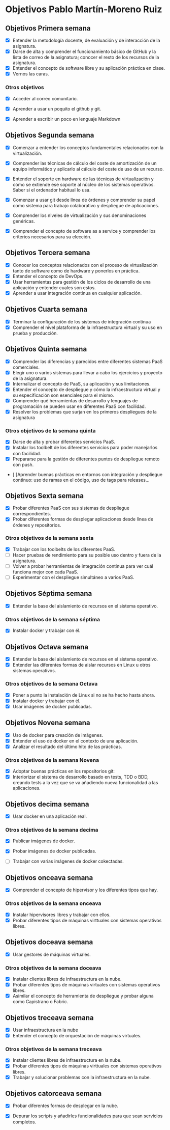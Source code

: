 # Objetivos Pablo Martín-Moreno Ruiz

## Objetivos Primera semana

- [x] Entender la metodología docente, de evaluación y de interacción de la asignatura.
- [x] Darse de alta y comprender el funcionamiento básico de GitHub y la lista de correo de la asignatura; conocer el resto de los recursos de la asignatura.
- [x] Entender el concepto de software libre y su aplicación práctica en clase.
- [x] Vernos las caras.

### Otros objetivos
- [x] Acceder al correo comunitario.
- [x] Aprender a usar un poquito el github y git.
- [x] Aprender a escribir un poco en lenguaje Markdown


## Objetivos Segunda semana
- [x] Comenzar a entender los conceptos fundamentales relacionados con la virtualización.
- [x] Comprender las técnicas de cálculo del coste de amortización de un equipo informático y aplicarlo al cálculo del coste de uso de un recurso.
- [x] Entender el soporte en hardware de las técnicas de virtualización y cómo se extiende ese soporte al núcleo de los sistemas operativos. Saber si el ordenador habitual lo usa.
- [x] Comenzar a usar git desde línea de órdenes y comprender su papel como sistema para trabajo colaborativo y despliegue de aplicaciones.
- [x] Comprender los niveles de virtualización y sus denominaciones genéricas.
- [x] Comprender el concepto de software as a service y comprender los criterios necesarios para su elección.


## Objetivos Tercera semana
- [x] Conocer los conceptos relacionados con el proceso de virtualización tanto de software como de hardware y ponerlos en práctica.
- [x] Entender el concepto de DevOps.
- [x] Usar herramientas para gestión de los ciclos de desarrollo de una aplicación y entender cuales son estos.
- [x] Aprender a usar integración continua en cualquier aplicación.

## Objetivos Cuarta semana
- [x] Terminar la configuración de los sistemas de integración continua
- [x] Comprender el nivel plataforma de la infraestructura virtual y su uso en prueba y producción.

## Objetivos Quinta semana
- [x] Comprender las diferencias y parecidos entre diferentes sistemas PaaS comerciales.
- [x] Elegir uno o varios sistemas para llevar a cabo los ejercicios y proyecto de la asignatura.
- [x] Internalizar el concepto de PaaS, su aplicación y sus limitaciones.
- [x] Entender el concepto de despliegue y cómo la infraestructura virtual y su especificación son esenciales para el mismo.
- [x] Comprender qué herramientas de desarrollo y lenguajes de programación se pueden usar en diferentes PaaS con facilidad.
- [x] Resolver los problemas que surjan en los primeros despliegues de la asignatura

### Otros objetivos de la semana quinta
- [x] Darse de alta y probar diferentes servicios PaaS.
- [x] Instalar los toolbelt de los diferentes servicios para poder manejarlos con facilidad.
- [x] Prepararse para la gestión de diferentes puntos de despliegue remoto con push.
- [ ]Aprender buenas prácticas en entornos con integración y despliegue continuo: uso de ramas en el código, uso de tags para releases... 

## Objetivos Sexta semana
- [x] Probar diferentes PaaS con sus sistemas de despliegue correspondientes.
- [x] Probar diferentes formas de desplegar aplicaciones desde línea de órdenes y repositorios.

### Otros objetivos de la semana sexta
- [x] Trabajar con los toolbelts de los diferentes PaaS.
- [ ] Hacer pruebas de rendimiento para su posible uso dentro y fuera de la asignatura.
- [ ] Volver a probar herramientas de integración continua para ver cuál funciona mejor con cada PaaS.
- [ ] Experimentar con el despliegue simultáneo a varios PaaS.

## Objetivos Séptima semana
- [x] Entender la base del aislamiento de recursos en el sistema operativo.

### Otros objetivos de la semana séptima
- [x] Instalar docker y trabajar con él. 

## Objetivos Octava semana
- [x] Entender la base del aislamiento de recursos en el sistema operativo. 
- [x] Entender las diferentes formas de aislar recursos en Linux u otros sistemas operativos. 

### Otros objetivos de la semana Octava
- [x] Poner a punto la instalación de Linux si no se ha hecho hasta ahora.
- [x] Instalar docker y trabajar con él. 
- [x] Usar imágenes de docker publicadas.  

## Objetivos Novena semana
- [x] Uso de docker para creación de imágenes.
- [x] Entender el uso de docker en el contexto de una aplicación.
- [x] Analizar el resultado del último hito de las prácticas. 

### Otros objetivos de la semana Novena
- [x] Adoptar buenas prácticas en los repositorios git: 
- [x] Interiorizar el sistema de desarrollo basado en tests, TDD o BDD, creando tests a la vez que se va añadiendo nueva funcionalidad a las aplicaciones.
 
## Objetivos decima semana
- [x] Usar docker en una aplicación real. 

### Otros objetivos de la semana decima
- [x] Publicar imágenes de docker. 
- [x] Probar imágenes de docker publicadas.
- [ ] Trabajar con varias imágenes de docker cokectadas.


## Objetivos onceava semana
- [x] Comprender el concepto de hipervisor y los diferentes tipos que hay.

### Otros objetivos de la semana onceava
- [x] Instalar hipervisores libres y trabajar con ellos.
- [x] Probar diferentes tipos de máquinas virttuales con sistemas operativos libres.

## Objetivos doceava semana
- [x] Usar gestores de máquinas virtuales.

### Otros objetivos de la semana doceava
- [x] Instalar clientes libres de infraestructura en la nube.
- [x] Probar diferentes tipos de máquinas virtuales con sistemas operativos libres.
- [x] Asimilar el concepto de herramienta de despliegue y probar alguna como Capistrano o Fabric. 

## Objetivos treceava semana
- [x] Usar infraestructura en la nube
- [x] Entender el concepto de orquestación de máquinas virtuales.

### Otros objetivos de la semana treceava
- [x] Instalar clientes libres de infraestructura en la nube.
- [x] Probar diferentes tipos de máquinas virttuales con sistemas operativos libres.
- [x] Trabajar y solucionar problemas con la infraestructura en la nube.

## Objetivos catorceava semana
- [x] Probar diferentes formas de desplegar en la nube.
- [x] Depurar los scripts y añadirles funcionalidades para que sean servicios completos.


